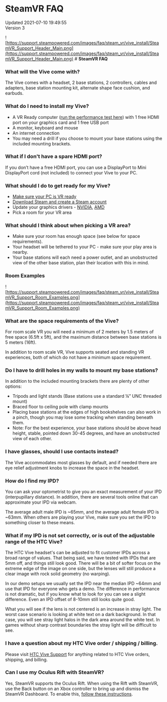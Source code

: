 # SteamVR FAQ
Updated 2021-07-10 19:49:55  
Version 3  

![https://support.steampowered.com/images/faq/steam_vr/vive_install/SteamVR_Support_Header_Main.png](https://support.steampowered.com/images/faq/steam_vr/vive_install/SteamVR_Support_Header_Main.png)  # **SteamVR FAQ**
  
  
### **What will the Vive come with?**
The Vive comes with a headset, 2 base stations, 2 controllers, cables and adapters, base station mounting kit, alternate shape face cushion, and earbuds.  
  
### **What do I need to install my Vive?**
* A VR Ready computer ([run the performance test here](http://store.steampowered.com/app/323910/)) with 1 free HDMI port on your graphics card and 1 free USB port
* A monitor, keyboard and mouse
* An internet connection
* You may need a drill if you choose to mount your base stations using the included mounting brackets.
  
  
### **What if I don't have a spare HDMI port?**
If you don’t have a free HDMI port, you can use a DisplayPort to Mini DisplayPort cord (not included) to connect your Vive to your PC.  
  
### **What should I do to get ready for my Vive?**
* [Make sure your PC is VR ready](http://store.steampowered.com/app/323910/)
* [Download Steam and create a Steam account](http://www.steampowered.com)
* Update your graphics drivers - [NVIDIA](http://www.nvidia.com/Download/index.aspx?lang=en-us), [AMD](http://support.amd.com/en-us/download)
* Pick a room for your VR area
  
  
### **What should I think about when picking a VR area?**
* Make sure your room has enough space (see below for space requirements).
* Your headset will be tethered to your PC - make sure your play area is nearby.
* Your base stations will each need a power outlet, and an unobstructed view of the other base station, plan their location with this in mind.
  
  
### **Room Examples**
![https://support.steampowered.com/images/faq/steam_vr/vive_install/SteamVR_Support_Room_Examples.png](https://support.steampowered.com/images/faq/steam_vr/vive_install/SteamVR_Support_Room_Examples.png)  
  
### **What are the space requirements of the Vive?**
For room scale VR you will need a minimum of 2 meters by 1.5 meters of free space (6.5ft x 5ft), and the maximum distance between base stations is 5 meters (16ft).  
  
In addition to room scale VR, Vive supports seated and standing VR experiences, both of which do not have a minimum space requirement.  
  
### **Do I have to drill holes in my walls to mount my base stations?**
In addition to the included mounting brackets there are plenty of other options:  
  
* Tripods and light stands (Base stations use a standard ¼” UNC threaded mount)
* Braced floor to ceiling pole with clamp mounts
* Placing base stations at the edges of high bookshelves can also work in a pinch, though you may lose some tracking when standing beneath them.
* Note: For the best experience, your base stations should be above head height, stable, pointed down 30-45 degrees, and have an unobstructed view of each other.
  
  
### **I have glasses, should I use contacts instead?**
The Vive accommodates most glasses by default, and if needed there are eye relief adjustment knobs to increase the space in the headset.  
  
### **How do I find my IPD?**
You can ask your optometrist to give you an exact measurement of your IPD (interpupillary distance). In addition, there are several tools online that can approximate your IPD via webcam.  
  
The average adult male IPD is ~65mm, and the average adult female IPD is ~63mm. When others are playing your Vive, make sure you set the IPD to something closer to these means.  
  
### **What if my IPD is not set correctly, or is out of the adjustable range of the HTC Vive?**
The HTC Vive headset's can be adjusted to fit customer IPDs across a broad range of values. That being said, we have tested with IPDs that are 5mm off, and things still look good. There will be a bit of softer focus on the extreme edge of the image on one side, but the lenses will still produce a clear image with rock solid geometry (no warping).  
  
In our demo setups we usually set the IPD near the median IPD ~64mm and use that IPD for everyone who gets a demo.  The difference in performance is not dramatic, but if you know what to look for you can see a slight difference.  Even an IPD offset of 8-10mm still looks quite good.  
  
What you will see if the lens is not centered is an increase in stray light. The worst case scenario is looking at white text on a dark background.  In that case, you will see stray light halos in the dark area around the white text.  In games without sharp contrast boundaries the stray light will be difficult to see.  
  
### **I have a question about my HTC Vive order / shipping / billing.**
Please visit [HTC Vive Support](https://www.htcvive.com/us/support) for anything related to HTC Vive orders, shipping, and billing.  
  
### **Can I use my Oculus Rift with SteamVR?**
Yes, SteamVR supports the Oculus Rift. When using the Rift with SteamVR, use the Back button on an Xbox controller to bring up and dismiss the SteamVR Dashboard. To enable this, [follow these instructions](https://help.steampowered.com/en/faqs/view/17DA-EC4C-7D5B-8266).